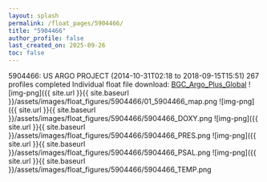```yaml
---
layout: splash
permalink: /float_pages/5904466/
title: "5904466"
author_profile: false
last_created_on: 2025-09-26
toc: false
---
```

 
5904466: US ARGO PROJECT (2014-10-31T02:18 to 2018-09-15T15:51)
267 profiles completed
Individual float file download: [BGC_Argo_Plus_Global](https://ftp.soest.hawaii.edu/bgc_argo_plus/Individual_Floats/outliers_removed/5904466_Sprof_processed.nc)
![img-png]({{ site.url }}{{ site.baseurl }}/assets/images/float_figures/5904466/01_5904466_map.png
![img-png]({{ site.url }}{{ site.baseurl }}/assets/images/float_figures/5904466/5904466_DOXY.png
![img-png]({{ site.url }}{{ site.baseurl }}/assets/images/float_figures/5904466/5904466_PRES.png
![img-png]({{ site.url }}{{ site.baseurl }}/assets/images/float_figures/5904466/5904466_PSAL.png
![img-png]({{ site.url }}{{ site.baseurl }}/assets/images/float_figures/5904466/5904466_TEMP.png
